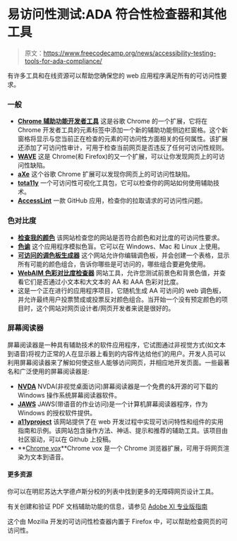 # 易访问性测试:ADA 符合性检查器和其他工具

> 原文：<https://www.freecodecamp.org/news/accessibility-testing-tools-for-ada-compliance/>

有许多工具和在线资源可以帮助您确保您的 web 应用程序满足所有的可访问性要求。

### 一般

*   **[Chrome 辅助功能开发者工具](https://chrome.google.com/webstore/detail/accessibility-developer-t/fpkknkljclfencbdbgkenhalefipecmb?hl=en)** 这是谷歌 Chrome 的一个扩展，它将在 Chrome 开发者工具的元素标签中添加一个新的辅助功能侧边栏窗格。这个新窗格将显示与您当前正在检查的元素的可访问性方面相关的任何属性。该扩展还添加了可访问性审计，可用于检查当前网页是否违反了任何可访问性规则。
*   **[WAVE](https://wave.webaim.org/extension/)** 这是 Chrome(和 Firefox)的又一个扩展，可以让你发现网页上的可访问性缺陷。
*   **[aXe](https://chrome.google.com/webstore/detail/axe/lhdoppojpmngadmnindnejefpokejbdd?hl=en-US)** 这个谷歌 Chrome 扩展可以发现你网页上的可访问性缺陷。
*   **[tota11y](https://khan.github.io/tota11y/)** 一个可访问性可视化工具包，它可以检查你的网站如何使用辅助技术。
*   **[AccessLint](https://www.accesslint.com/)** 一款 GitHub 应用，检查你的拉取请求的可访问性问题。

### 色对比度

*   **[检查我的颜色](https://www.checkmycolours.com/)** 该网站检查您的网站是否符合颜色和对比度的可访问性要求。
*   **[色谕](https://colororacle.org/)** 这个应用程序模拟色盲。它可以在 Windows、Mac 和 Linux 上使用。
*   **[可访问的调色板生成器](https://toolness.github.io/accessible-color-matrix/)** 这个网站允许你编辑调色板，并会创建一个表格，显示所有可能的颜色组合，告诉你哪些是可访问的，哪些组合要避免使用。
*   **[WebAIM 色彩对比度检查器](https://webaim.org/resources/contrastchecker/)** 网站工具，允许您测试前景色和背景色值，并查看它们是否通过小文本和大文本的 AA 和 AAA 色彩对比度。
*   这是一个正在进行的应用程序项目，它随机生成 AA 可访问的 web 调色板，并允许最终用户投票赞成或投票反对颜色组合。当开始一个没有预定颜色的项目时，这个网站对网页设计者/网页开发者来说是很好的。

### 屏幕阅读器

屏幕阅读器是一种具有辅助技术的软件应用程序，它试图通过非视觉方式(如文本到语音)将视力正常的人在显示器上看到的内容传达给他们的用户。开发人员可以利用屏幕阅读器来了解如何使这些人能够访问网页，并相应地开发页面。一些最著名和广泛使用的屏幕阅读器是:

*   **[NVDA](https://www.nvaccess.org/)** NVDA(非视觉桌面访问)屏幕阅读器是一个免费的&开源的可下载的 Windows 操作系统屏幕阅读器软件。
*   **[JAWS](https://www.freedomscientific.com/Products/Blindness/)** JAWS(带语音的作业访问)是一个计算机屏幕阅读器程序，作为 Windows 的授权软件提供。
*   **[a11yproject](https://a11yproject.com/)** 该网站提供了在 web 开发过程中实现可访问特性和组件的实用指南和示例。该网站包含操作方法、神话、提示和推荐的辅助工具。该项目由社区驱动，可以在 Github 上投稿。
*   **[Chrome vox](https://www.chromevox.com/)**Chrome vox 是一个 Chrome 浏览器扩展，可用于将网页渲染为文本到语音。

#### 更多资源

你可以在明尼苏达大学德卢斯分校的列表中找到更多的无障碍网页设计工具。

有关创建和验证 PDF 文档辅助功能的信息，请参见 [Adobe XI 专业版指南](https://helpx.adobe.com/acrobat/using/create-verify-pdf-accessibility.html)

这个由 Mozilla 开发的可访问性检查器内置于 Firefox 中，可以帮助检查网页的可访问性。